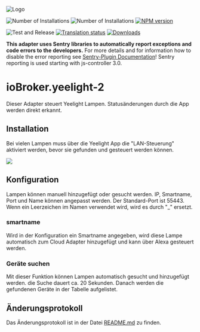 ![Logo](admin/yeelight.png)

![Number of Installations](http://iobroker.live/badges/yeelight-2-installed.svg)
![Number of Installations](http://iobroker.live/badges/yeelight-2-stable.svg)
[![NPM version](http://img.shields.io/npm/v/iobroker.yeelight-2.svg)](https://www.npmjs.com/package/iobroker.yeelight-2)

![Test and Release](https://github.com/iobroker-community-adapters/ioBroker.yeelight-2/workflows/Test%20and%20Release/badge.svg)
[![Translation status](https://weblate.iobroker.net/widgets/adapters/-/yeelight-2/svg-badge.svg)](https://weblate.iobroker.net/engage/adapters/?utm_source=widget)
[![Downloads](https://img.shields.io/npm/dm/iobroker.yeelight-2.svg)](https://www.npmjs.com/package/iobroker.yeelight-2)

**This adapter uses Sentry libraries to automatically report exceptions and code errors to the developers.** For more details and for information how to disable the error reporting see [Sentry-Plugin Documentation](https://github.com/ioBroker/plugin-sentry#plugin-sentry)! Sentry reporting is used starting with js-controller 3.0.

# ioBroker.yeelight-2

Dieser Adapter steuert Yeelight Lampen. Statusänderungen durch die App werden direkt erkannt.

## Installation

Bei vielen Lampen muss über die Yeelight App die "LAN-Steuerung" aktiviert werden, bevor sie gefunden und gesteuert werden können.

![](admin/lan.jpg)

## Konfiguration

Lampen können manuell hinzugefügt oder gesucht werden. IP, Smartname, Port und Name können angepasst werden. Der Standard-Port ist 55443. Wenn ein Leerzeichen im Namen verwendet wird, wird es durch "\_" ersetzt.

### smartname

Wird in der Konfiguration ein Smartname angegeben, wird diese Lampe automatisch zum Cloud Adapter hinzugefügt und kann über Alexa gesteuert werden.

### Geräte suchen

Mit dieser Funktion können Lampen automatisch gesucht und hinzugefügt werden. die Suche dauert ca. 20 Sekunden. Danach werden die gefundenen Geräte in der Tabelle aufgelistet.

## Änderungsprotokoll

Das Änderungsprotokoll ist in der Datei [README.md](https://github.com/iobroker-community-adapters/ioBroker.yeelight-2/tree/master?tab=readme-ov-file#changelog) zu finden.
